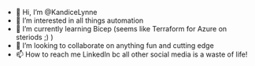 - 👋 Hi, I’m @KandiceLynne
- 👀 I’m interested in all things automation
- 🌱 I’m currently learning Bicep (seems like Terraform for Azure on steriods ;) )
- 💞️ I’m looking to collaborate on anything fun and cutting edge
- 📫 How to reach me LinkedIn bc all other social media is a waste of life!

<!---
KandiceLynne/KandiceLynne is a ✨ special ✨ repository because its `README.md` (this file) appears on your GitHub profile.
You can click the Preview link to take a look at your changes.
--->
